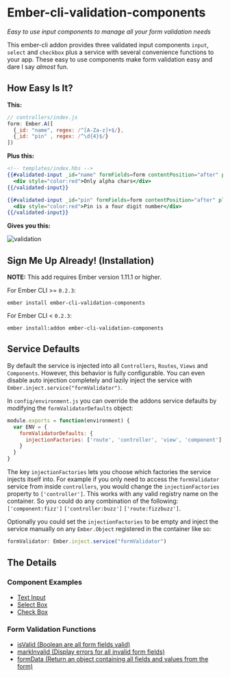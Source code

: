 # Ember-cli-validation-components
*Easy to use input components to manage all your form validation needs*

This ember-cli addon provides three validated input components `input`,
`select` and `checkbox` plus a service with several convenience functions to your
app. These easy to use components make form validation easy and dare I say *almost* fun.

## How Easy Is It?
**This:**

``` javascript
// controllers/index.js
form: Ember.A([
  {_id: "name", regex: /^[A-Za-z]+$/},
  {_id: "pin" , regex: /^\d{4}$/}
])
```

**Plus this:**
``` handlebars
<!-- templates/index.hbs -->
{{#validated-input _id="name" formFields=form contentPosition="after" placeholder="Name"}}
  <div style="color:red">Only alpha chars</div>
{{/validated-input}}

{{#validated-input _id="pin" formFields=form contentPosition="after" placeholder="Pin Number"}}
  <div style="color:red">Pin is a four digit number</div>
{{/validated-input}}
```

**Gives you this:**

![validation](https://cloud.githubusercontent.com/assets/4416952/7115973/31a82c6a-e1b3-11e4-9402-667cbab38d82.gif)

## Sign Me Up Already! (Installation)

**NOTE:** This add requires Ember version 1.11.1 or higher.

For Ember CLI >= `0.2.3`:

``` shell
ember install ember-cli-validation-components
```

For Ember CLI < `0.2.3`:

``` shell
ember install:addon ember-cli-validation-components
```

## Service Defaults
By default the service is injected into all `Controllers`, `Routes`, `Views`
and `Components`.  However, this behavior is fully configurable. You can even
disable auto injection completely and lazily inject the service with
`Ember.inject.service("formValidator")`.

In `config/environment.js` you can override the addons service defaults by modifying the
`formValidatorDefaults` object:

```javascript
module.exports = function(environment) {
  var ENV = {
    formValidatorDefaults: {
      injectionFactories: ['route', 'controller', 'view', 'component']
    }
  }
}
```

The key `injectionFactories` lets you choose which factories the service
injects itself into.  For example if you only need to access the
`formValidator` service from inside `controllers`, you would change the
`injectionFactories` property to `['controller']`. This works with any valid
registry name on the container. So you could do any combination of the
following: `['component:fizz']` `['controller:buzz']` `['route:fizzbuzz']`.

Optionally you could set the `injectionFactories` to be empty and inject the
service manually on any `Ember.Object` registered in the container like so:

```javascript
formValidator: Ember.inject.service("formValidator")
```

## The Details

### Component Examples

- [Text Input](https://github.com/JarrodCTaylor/ember-cli-validation-components/wiki/Text-Input)
- [Select Box](https://github.com/JarrodCTaylor/ember-cli-validation-components/wiki/Select-Input)
- [Check Box](https://github.com/JarrodCTaylor/ember-cli-validation-components/wiki/Checkbox)

### Form Validation Functions

- [isValid (Boolean are all form fields valid)](https://github.com/JarrodCTaylor/ember-cli-validation-components/wiki/isValid-Function)
- [markInvalid (Display errors for all invalid form fields)](https://github.com/JarrodCTaylor/ember-cli-validation-components/wiki/markInvalid)
- [formData (Return an object containing all fields and values from the form)](https://github.com/JarrodCTaylor/ember-cli-validation-components/wiki/formData)
